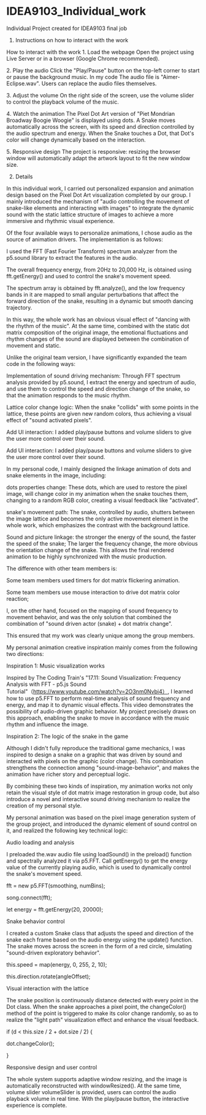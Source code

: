 # IDEA9103_Individual_work
Individual Project created for IDEA9103 final job

1. Instructions on how to interact with the work

How to interact with the work
1️. Load the webpage
Open the project using Live Server or in a browser (Google Chrome recommended).

2️. Play the audio
Click the "Play/Pause" button on the top-left corner to start or pause the background music.
In my code The audio file is "Aimer-Eclipse.wav". Users can replace the audio files themselves.

3️. Adjust the volume
On the right side of the screen, use the volume slider to control the playback volume of the music.

4️. Watch the animation
The Pixel Dot Art version of "Piet Mondrian Broadway Boogie Woogie" is displayed using dots.
A Snake moves automatically across the screen, with its speed and direction controlled by the audio spectrum and energy.
When the Snake touches a Dot, that Dot's color will change dynamically based on the interaction.

5️. Responsive design
The project is responsive: resizing the browser window will automatically adapt the artwork layout to fit the new window size.


2. Details

In this individual work, I carried out personalized expansion and animation design based on the Pixel Dot Art visualization completed by our group. I mainly introduced the mechanism of "audio controlling the movement of snake-like elements and interacting with images" to integrate the dynamic sound with the static lattice structure of images to achieve a more immersive and rhythmic visual experience.

Of the four available ways to personalize animations, I chose audio as the source of animation drivers. The implementation is as follows:

I used the FFT (Fast Fourier Transform) spectrum analyzer from the p5.sound library to extract the features in the audio.

The overall frequency energy, from 20Hz to 20,000 Hz, is obtained using fft.getEnergy() and used to control the snake's movement speed.

The spectrum array is obtained by fft.analyze(), and the low frequency bands in it are mapped to small angular perturbations that affect the forward direction of the snake, resulting in a dynamic but smooth dancing trajectory.

In this way, the whole work has an obvious visual effect of "dancing with the rhythm of the music". At the same time, combined with the static dot matrix composition of the original image, the emotional fluctuations and rhythm changes of the sound are displayed between the combination of movement and static.


Unlike the original team version, I have significantly expanded the team code in the following ways:

Implementation of sound driving mechanism: Through FFT spectrum analysis provided by p5.sound, I extract the energy and spectrum of audio, and use them to control the speed and direction change of the snake, so that the animation responds to the music rhythm.

Lattice color change logic: When the snake "collids" with some points in the lattice, these points are given new random colors, thus achieving a visual effect of "sound activated pixels".

Add UI interaction: I added play/pause buttons and volume sliders to give the user more control over their sound.

Add UI interaction: I added play/pause buttons and volume sliders to give the user more control over their sound.


In my personal code, I mainly designed the linkage animation of dots and snake elements in the image, including:

dots properties change: These dots, which are used to restore the pixel image, will change color in my animation when the snake touches them, changing to a random RGB color, creating a visual feedback like "activated".

snake's movement path: The snake, controlled by audio, shutters between the image lattice and becomes the only active movement element in the whole work, which emphasizes the contrast with the background lattice.

Sound and picture linkage: the stronger the energy of the sound, the faster the speed of the snake; The larger the frequency change, the more obvious the orientation change of the snake. This allows the final rendered animation to be highly synchronized with the music production.

The difference with other team members is:

Some team members used timers for dot matrix flickering animation.

Some team members use mouse interaction to drive dot matrix color reaction;

I, on the other hand, focused on the mapping of sound frequency to movement behavior, and was the only solution that combined the combination of "sound driven actor (snake) + dot matrix change".

This ensured that my work was clearly unique among the group members.


My personal animation creative inspiration mainly comes from the following two directions:

Inspiration 1: Music visualization works

Inspired by The Coding Train's "17.11: Sound Visualization: Frequency Analysis with FFT - p5.js Sound Tutorial"（https://www.youtube.com/watch?v=2O3nm0Nvbi4）, I learned how to use p5.FFT to perform real-time analysis of sound frequency and energy, and map it to dynamic visual effects. This video demonstrates the possibility of audio-driven graphic behavior. My project precisely draws on this approach, enabling the snake to move in accordance with the music rhythm and influence the image.

Inspiration 2: The logic of the snake in the game

Although I didn't fully reproduce the traditional game mechanics, I was inspired to design a snake on a graphic that was driven by sound and interacted with pixels on the graphic (color change). This combination strengthens the connection among "sound-image-behavior", and makes the animation have richer story and perceptual logic.

By combining these two kinds of inspiration, my animation works not only retain the visual style of dot matrix image restoration in group code, but also introduce a novel and interactive sound driving mechanism to realize the creation of my personal style.

My personal animation was based on the pixel image generation system of the group project, and introduced the dynamic element of sound control on it, and realized the following key technical logic:

Audio loading and analysis

I preloaded the.wav audio file using loadSound() in the preload() function and spectrally analyzed it via p5.FFT. Call getEnergy() to get the energy value of the currently playing audio, which is used to dynamically control the snake's movement speed.

fft = new p5.FFT(smoothing, numBins);

song.connect(fft);

let energy = fft.getEnergy(20, 20000);

Snake behavior control

I created a custom Snake class that adjusts the speed and direction of the snake each frame based on the audio energy using the update() function. The snake moves across the screen in the form of a red circle, simulating "sound-driven exploratory behavior".

this.speed = map(energy, 0, 255, 2, 10);

this.direction.rotate(angleOffset);

Visual interaction with the lattice

The snake position is continuously distance detected with every point in the Dot class. When the snake approaches a pixel point, the changeColor() method of the point is triggered to make its color change randomly, so as to realize the "light path" visualization effect and enhance the visual feedback.

if (d < this.size / 2 + dot.size / 2) {

 dot.changeColor();

}

Responsive design and user control

The whole system supports adaptive window resizing, and the image is automatically reconstructed with windowResized(). At the same time, volume slider volumeSlider is provided, users can control the audio playback volume in real time. With the play/pause button, the interactive experience is complete.

